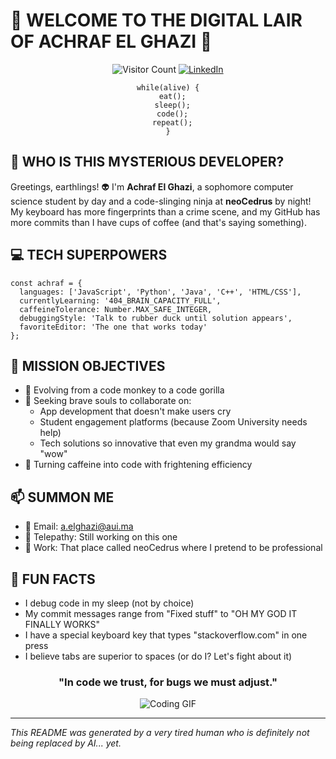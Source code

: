 # 🚀 WELCOME TO THE DIGITAL LAIR OF ACHRAF EL GHAZI 🚀

<div align="center">
  
  ![Visitor Count](https://visitor-badge.laobi.icu/badge?page_id=AchrafELGhazi.AchrafELGhazi)
  [![LinkedIn](https://img.shields.io/badge/LinkedIn-Connect-blue?style=for-the-badge&logo=linkedin)](https://www.linkedin.com/in/achrafelghazi/)
  
  ```
  while(alive) {
    eat();
    sleep();
    code();
    repeat();
  }
  ```

</div>

## 🤔 WHO IS THIS MYSTERIOUS DEVELOPER?

Greetings, earthlings! 👽 I'm **Achraf El Ghazi**, a sophomore computer science student by day and a code-slinging ninja at **neoCedrus** by night! My keyboard has more fingerprints than a crime scene, and my GitHub has more commits than I have cups of coffee (and that's saying something).

## 💻 TECH SUPERPOWERS

```
const achraf = {
  languages: ['JavaScript', 'Python', 'Java', 'C++', 'HTML/CSS'],
  currentlyLearning: '404_BRAIN_CAPACITY_FULL',
  caffeineTolerance: Number.MAX_SAFE_INTEGER,
  debuggingStyle: 'Talk to rubber duck until solution appears',
  favoriteEditor: 'The one that works today'
};
```

## 🎯 MISSION OBJECTIVES

- 🌱 Evolving from a code monkey to a code gorilla
- 💞️ Seeking brave souls to collaborate on:
  - App development that doesn't make users cry
  - Student engagement platforms (because Zoom University needs help)
  - Tech solutions so innovative that even my grandma would say "wow"
- 🧠 Turning caffeine into code with frightening efficiency


## 📫 SUMMON ME

- 📧 Email: a.elghazi@aui.ma
- 🔮 Telepathy: Still working on this one
- 🏢 Work: That place called neoCedrus where I pretend to be professional

## 🦄 FUN FACTS

- I debug code in my sleep (not by choice)
- My commit messages range from "Fixed stuff" to "OH MY GOD IT FINALLY WORKS"
- I have a special keyboard key that types "stackoverflow.com" in one press
- I believe tabs are superior to spaces (or do I? Let's fight about it)

<div align="center">
  
  ### "In code we trust, for bugs we must adjust."
  
  ![Coding GIF](https://media.giphy.com/media/13HgwGsXF0aiGY/giphy.gif)
  
</div>

---

*This README was generated by a very tired human who is definitely not being replaced by AI... yet.*

